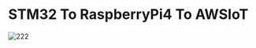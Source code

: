 # STM32 To RaspberryPi4 To AWSIoT

![222](https://user-images.githubusercontent.com/56014938/151663807-b527c402-9421-4b16-b8bc-5c6f73a0fd2c.png)
